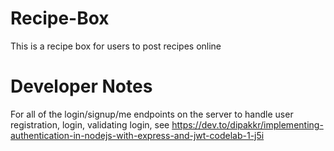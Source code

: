 # Recipe-Box
This is a recipe box for users to post recipes online

# Developer Notes
For all of the login/signup/me endpoints on the server to handle
user registration, login, validating login,
see https://dev.to/dipakkr/implementing-authentication-in-nodejs-with-express-and-jwt-codelab-1-j5i

